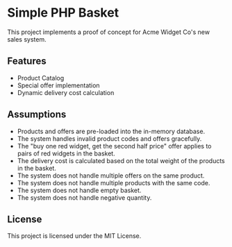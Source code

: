 # Simple PHP Basket

This project implements a proof of concept for Acme Widget Co's new sales system.

## Features

- Product Catalog 
- Special offer implementation
- Dynamic delivery cost calculation

## Assumptions

- Products and offers are pre-loaded into the in-memory database.
- The system handles invalid product codes and offers gracefully.
- The "buy one red widget, get the second half price" offer applies to pairs of red widgets in the basket.
- The delivery cost is calculated based on the total weight of the products in the basket.
- The system does not handle multiple offers on the same product.
- The system does not handle multiple products with the same code.
- The system does not handle empty basket.
- The system does not handle negative quantity.

## License

This project is licensed under the MIT License.
